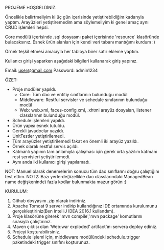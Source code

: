 PROJEME HOŞGELDİNİZ.

Öncelikle belirtmeliyim ki üç gün içerisinde yetiştirebildiğim kadarıyla yaptım.
Arayüzleri yetiştiremedim ama söylemeliyim ki genel amaç aynı CRUD işlemleri hepsi.

Core modülü içerisinde .sql dosyasını paket içerisinde 'resource' klasöründe bulacaksınız.
Esnek ürün alanları için kendi veri tabanı mantığımı kurdum :)

Örnek teşkil etmesi amacıyla her tabloya birer satır ekleme yaptım.

Kullanıcı girişi yaparken aşağıdaki bilgileri kullanarak giriş yapınız.

Email: user@gmail.com
Password: admin1234

ÖZET:
- Proje modüler yapıldı.
   - Core: Tüm dao ve entitiy sınıflarının bulunduğu modül
   - Middleware: Restful servisler ve schedule sınıfarının bulunduğu modül
   - Web: web.xml, faces-config.xml, .xhtml arayüz dosyaları, listener classlarının bulunduğu modül.
- Schedule işlemleri yapıldı.
- Ürün yapısı esnek tutuldu.
- Gerekli javadoclar yazıldı.
- UnitTestler yetiştirilemedi.
- Tüm arayüzler yetiştirilemedi fakat en önemli iki arayüz yazıldı.
- Örnek olarak restful servis açıldı.
- Katmanlı yapının tam anlamıyla çalışması için gerek orta yazılım katmanı rest servisleri yetiştirilemedi.
- Aynı anda iki kullanıcı girişi yapılamadı.

NOT: Manuel olarak denemelerim sonucu tüm dao sınıflarını doğru çalıştığını test ettim.
NOT2: Bazı yerlerde(özellikle dao classlarındaki ManagedBean name değişkeninde) fazla kodlar bulunmakta mazur görün :)

KURULUM:
1. Github dosyasını .zip olarak indiriniz.
2. Apache Tomcat 9 server indirip kullandığınız IDE ortamında kurulumunu gerçekleştiriniz(Ben IntelliJ IDEA 2016.1 kullandım).
3. Proje klasörüne girerek 'mvn compile','mvn package' komutlarını sırasıyla çalıştırınız.
4. Maven çıktısı olan 'Web:war exploded' artifact'ını servera deploy ediniz.
5. Projeyi koşturabilirsiniz.
6. Schedule işlemi için, middleware modülündeki schedule.trigger paketindeki trigger sınıfını koşturunuz.
